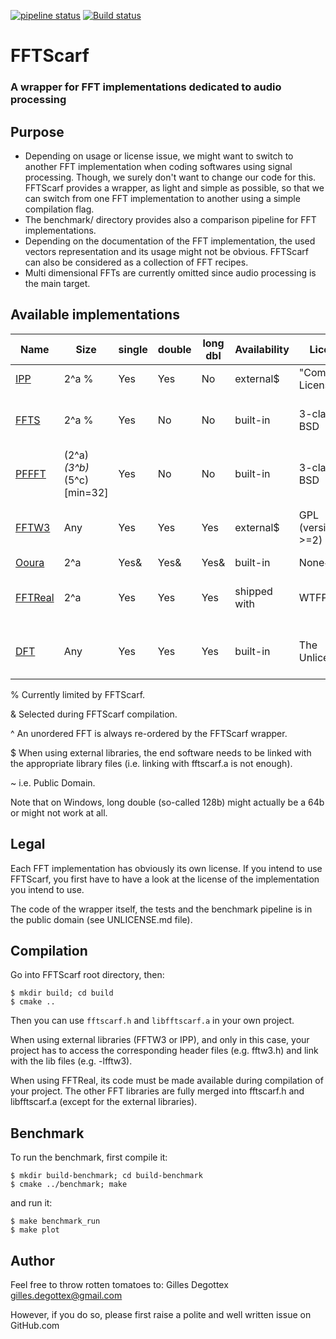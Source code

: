 [![pipeline status](https://gitlab.com/gillesdegottex/fftscarf/badges/master/pipeline.svg)](https://gitlab.com/gillesdegottex/fftscarf/commits/master)
[![Build status](https://ci.appveyor.com/api/projects/status/7pm6vkmwnfdr97c6/branch/master?svg=true)](https://ci.appveyor.com/project/gillesdegottex/fftscarf/branch/master)

# FFTScarf
### A wrapper for FFT implementations dedicated to audio processing


## Purpose
* Depending on usage or license issue, we might want to switch to another FFT
implementation when coding softwares using signal processing. Though, we surely
don't want to change our code for this. FFTScarf provides a wrapper, as light
and simple as possible, so that we can switch from one FFT implementation to
another using a simple compilation flag.
* The benchmark/ directory provides also a comparison pipeline for FFT
implementations.
* Depending on the documentation of the FFT implementation, the used vectors
representation and its usage might not be obvious. FFTScarf can also be 
considered as a collection of FFT recipes.
* Multi dimensional FFTs are currently omitted since audio processing is the
main target.


## Available implementations

Name         | Size          | single | double | long dbl | Availability | License | Notes
------------ | ------------- | ------ | ------ | -------- | ------------ | ------- | -----
[IPP][1]     | 2^a %         | Yes    | Yes    | No       | external$    | "Community License"  | .
[FFTS][2]    | 2^a %         | Yes    | No     | No       | built-in     | 3-clause BSD  | Limited efficiency on 32b architectures
[PFFFT][3]   | (2^a)*(3^b)*(5^c) [min=32] | Yes | No | No | built-in     | 3-clause BSD  | Initially unordered
[FFTW3][4]   | Any           | Yes    | Yes    | Yes      | external$    | GPL (version >=2)  | Non-free licenses may also be purchased
[Ooura][5]   | 2^a           | Yes&   | Yes&   | Yes&     | built-in     | None~   | .
[FFTReal][6] | 2^a           | Yes    | Yes    | Yes      | shipped with | WTFPL~  | Sources need to be made available
[DFT][7]     | Any           | Yes    | Yes    | Yes      | built-in     | The Unlicense~  | This is the O(N^2) DFT impl. (for comparison)

% Currently limited by FFTScarf.

& Selected during FFTScarf compilation.

^ An unordered FFT is always re-ordered by the FFTScarf wrapper.

$ When using external libraries, the end software needs to be linked with the appropriate library files (i.e. linking with fftscarf.a is not enough).

~ i.e. Public Domain.

Note that on Windows, long double (so-called 128b) might actually be a 64b or might not work at all.

[1]: https://software.intel.com/en-us/articles/how-to-use-intel-ipp-s-1d-fourier-transform-functions
[2]: https://github.com/linkotec/ffts
[3]: https://bitbucket.org/jpommier/pffft
[4]: http://www.fftw.org/
[5]: http://www.kurims.kyoto-u.ac.jp/~ooura/fft.html
[6]: http://ldesoras.free.fr/prod.html
[7]: https://en.wikipedia.org/wiki/Fourier_transform


## Legal
Each FFT implementation has obviously its own license. If you intend to use
FFTScarf, you first have to have a look at the license of the implementation you
intend to use.

The code of the wrapper itself, the tests and the benchmark pipeline is in the
public domain (see UNLICENSE.md file).


## Compilation

Go into FFTScarf root directory, then:
```
$ mkdir build; cd build
$ cmake ..
```

Then you can use `fftscarf.h` and `libfftscarf.a` in your own project.

When using external libraries (FFTW3 or IPP), and only in this case, your project has to access the corresponding header files (e.g. fftw3.h) and link with the lib files (e.g. -lfftw3).

When using FFTReal, its code must be made available during compilation of your project.
The other FFT libraries are fully merged into fftscarf.h and libfftscarf.a (except for the external libraries).


## Benchmark

To run the benchmark, first compile it:
```
$ mkdir build-benchmark; cd build-benchmark
$ cmake ../benchmark; make
```

and run it:
```
$ make benchmark_run
$ make plot
```


## Author
Feel free to throw rotten tomatoes to:
Gilles Degottex <gilles.degottex@gmail.com>

However, if you do so, please first raise a polite and well written issue on GitHub.com
